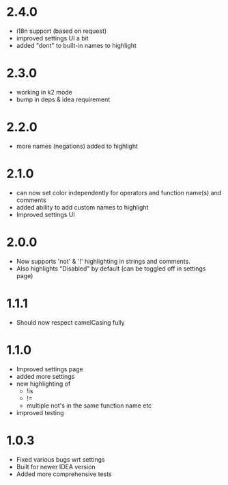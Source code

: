# 2.4.0
- i18n support (based on request)
- improved settings UI a bit
- added "dont" to built-in names to highlight

# 2.3.0
- working in k2 mode
- bump in deps & idea requirement

# 2.2.0
- more names (negations) added to highlight

# 2.1.0
- can now set color independently for operators and function name(s) and comments
- added ability to add custom names to highlight
- Improved settings UI

# 2.0.0
- Now supports 'not' & '!' highlighting in strings and comments.
- Also highlights "Disabled" by default (can be toggled off in settings page)

# 1.1.1

- Should now respect camelCasing fully

# 1.1.0

- Improved settings page
- added more settings
- new highlighting of
    - !is
    - !=
    - multiple not's in the same function name etc
- improved testing

# 1.0.3

- Fixed various bugs wrt settings
- Built for newer IDEA version
- Added more comprehensive tests